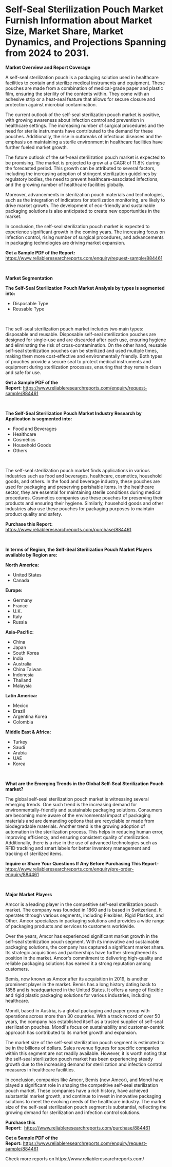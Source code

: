 <p><h1>Self-Seal Sterilization Pouch Market Furnish Information about Market Size, Market Share, Market Dynamics, and Projections Spanning from 2024 to 2031.</h1></p><p><strong>Market Overview and Report Coverage</strong></p>
<p><p>A self-seal sterilization pouch is a packaging solution used in healthcare facilities to contain and sterilize medical instruments and equipment. These pouches are made from a combination of medical-grade paper and plastic film, ensuring the sterility of the contents within. They come with an adhesive strip or a heat-seal feature that allows for secure closure and protection against microbial contamination.</p><p>The current outlook of the self-seal sterilization pouch market is positive, with growing awareness about infection control and prevention in healthcare settings. The increasing number of surgical procedures and the need for sterile instruments have contributed to the demand for these pouches. Additionally, the rise in outbreaks of infectious diseases and the emphasis on maintaining a sterile environment in healthcare facilities have further fueled market growth.</p><p>The future outlook of the self-seal sterilization pouch market is expected to be promising. The market is projected to grow at a CAGR of 11.8% during the forecasted period. This growth can be attributed to several factors, including the increasing adoption of stringent sterilization guidelines by regulatory bodies, the need to prevent healthcare-associated infections, and the growing number of healthcare facilities globally.</p><p>Moreover, advancements in sterilization pouch materials and technologies, such as the integration of indicators for sterilization monitoring, are likely to drive market growth. The development of eco-friendly and sustainable packaging solutions is also anticipated to create new opportunities in the market.</p><p>In conclusion, the self-seal sterilization pouch market is expected to experience significant growth in the coming years. The increasing focus on infection control, rising number of surgical procedures, and advancements in packaging technologies are driving market expansion.</p></p>
<p><strong>Get a Sample PDF of the Report:</strong> <a href="https://www.reliableresearchreports.com/enquiry/request-sample/884461">https://www.reliableresearchreports.com/enquiry/request-sample/884461</a></p>
<p>&nbsp;</p>
<p><strong>Market Segmentation</strong></p>
<p><strong>The Self-Seal Sterilization Pouch Market Analysis by types is segmented into:</strong></p>
<p><ul><li>Disposable Type</li><li>Reusable Type</li></ul></p>
<p>&nbsp;</p>
<p><p>The self-seal sterilization pouch market includes two main types: disposable and reusable. Disposable self-seal sterilization pouches are designed for single-use and are discarded after each use, ensuring hygiene and eliminating the risk of cross-contamination. On the other hand, reusable self-seal sterilization pouches can be sterilized and used multiple times, making them more cost-effective and environmentally friendly. Both types of pouches provide a secure seal to protect medical instruments and equipment during sterilization processes, ensuring that they remain clean and safe for use.</p></p>
<p><strong>Get a Sample PDF of the Report:</strong>&nbsp;<a href="https://www.reliableresearchreports.com/enquiry/request-sample/884461">https://www.reliableresearchreports.com/enquiry/request-sample/884461</a></p>
<p>&nbsp;</p>
<p><strong>The Self-Seal Sterilization Pouch Market Industry Research by Application is segmented into:</strong></p>
<p><ul><li>Food and Beverages</li><li>Healthcare</li><li>Cosmetics</li><li>Household Goods</li><li>Others</li></ul></p>
<p>&nbsp;</p>
<p><p>The self-seal sterilization pouch market finds applications in various industries such as food and beverages, healthcare, cosmetics, household goods, and others. In the food and beverage industry, these pouches are used for packaging and preserving perishable items. In the healthcare sector, they are essential for maintaining sterile conditions during medical procedures. Cosmetics companies use these pouches for preserving their products and ensuring their hygiene. Similarly, household goods and other industries also use these pouches for packaging purposes to maintain product quality and safety.</p></p>
<p><strong>Purchase this Report:</strong>&nbsp; <a href="https://www.reliableresearchreports.com/purchase/884461">https://www.reliableresearchreports.com/purchase/884461</a></p>
<p>&nbsp;</p>
<p><strong>In terms of Region, the Self-Seal Sterilization Pouch Market Players available by Region are:</strong></p>
<p>
    <p> <strong> North America: </strong>
        <ul>
            <li>United States</li>
            <li>Canada</li>
        </ul>
        </p> 
    <p> <strong> Europe: </strong>
        <ul>
            <li>Germany</li>
            <li>France</li>
            <li>U.K.</li>
            <li>Italy</li>
            <li>Russia</li>
        </ul>
        </p> 
    <p> <strong> Asia-Pacific: </strong>
        <ul>
            <li>China</li>
            <li>Japan</li>
            <li>South Korea</li>
            <li>India</li>
            <li>Australia</li>
            <li>China Taiwan</li>
            <li>Indonesia</li>
            <li>Thailand</li>
            <li>Malaysia</li>
        </ul>
        </p> 
    <p> <strong> Latin America: </strong>
        <ul>
            <li>Mexico</li>
            <li>Brazil</li>
            <li>Argentina Korea</li>
            <li>Colombia</li>
        </ul>
        </p> 
    <p> <strong> Middle East & Africa: </strong>
        <ul>
            <li>Turkey</li>
            <li>Saudi</li>
            <li>Arabia</li>
            <li>UAE</li>
            <li>Korea</li>
        </ul>
    </p>
    </p>
<p>&nbsp;</p>
<p><strong>What are the Emerging Trends in the Global Self-Seal Sterilization Pouch market?</strong></p>
<p><p>The global self-seal sterilization pouch market is witnessing several emerging trends. One such trend is the increasing demand for environmentally-friendly and sustainable packaging solutions. Consumers are becoming more aware of the environmental impact of packaging materials and are demanding options that are recyclable or made from biodegradable materials. Another trend is the growing adoption of automation in the sterilization process. This helps in reducing human error, improving efficiency, and ensuring consistent quality of sterilization. Additionally, there is a rise in the use of advanced technologies such as RFID tracking and smart labels for better inventory management and tracking of sterilized items.</p></p>
<p><strong>Inquire or Share Your Questions If Any Before Purchasing This Report</strong>- <a href="https://www.reliableresearchreports.com/enquiry/pre-order-enquiry/884461">https://www.reliableresearchreports.com/enquiry/pre-order-enquiry/884461</a></p>
<p>&nbsp;</p>
<p><strong>Major Market Players</strong></p>
<p><p>Amcor is a leading player in the competitive self-seal sterilization pouch market. The company was founded in 1860 and is based in Switzerland. It operates through various segments, including Flexibles, Rigid Plastics, and Other. Amcor specializes in packaging solutions and provides a wide range of packaging products and services to customers worldwide.</p><p>Over the years, Amcor has experienced significant market growth in the self-seal sterilization pouch segment. With its innovative and sustainable packaging solutions, the company has captured a significant market share. Its strategic acquisitions and partnerships have further strengthened its position in the market. Amcor's commitment to delivering high-quality and reliable packaging solutions has earned it a strong reputation among customers.</p><p>Bemis, now known as Amcor after its acquisition in 2019, is another prominent player in the market. Bemis has a long history dating back to 1858 and is headquartered in the United States. It offers a range of flexible and rigid plastic packaging solutions for various industries, including healthcare.</p><p>Mondi, based in Austria, is a global packaging and paper group with operations across more than 30 countries. With a track record of over 50 years, the company has established itself as a trusted supplier of self-seal sterilization pouches. Mondi's focus on sustainability and customer-centric approach has contributed to its market growth and expansion.</p><p>The market size of the self-seal sterilization pouch segment is estimated to be in the billions of dollars. Sales revenue figures for specific companies within this segment are not readily available. However, it is worth noting that the self-seal sterilization pouch market has been experiencing steady growth due to the increasing demand for sterilization and infection control measures in healthcare facilities.</p><p>In conclusion, companies like Amcor, Bemis (now Amcor), and Mondi have played a significant role in shaping the competitive self-seal sterilization pouch market. These companies have a rich history, have achieved substantial market growth, and continue to invest in innovative packaging solutions to meet the evolving needs of the healthcare industry. The market size of the self-seal sterilization pouch segment is substantial, reflecting the growing demand for sterilization and infection control solutions.</p></p>
<p><strong>Purchase this Report:</strong>&nbsp;&nbsp;<a href="https://www.reliableresearchreports.com/purchase/884461">https://www.reliableresearchreports.com/purchase/884461</a></p>
<p></p>
<p><strong>Get a Sample PDF of the Report:</strong>&nbsp;<a href="https://www.reliableresearchreports.com/enquiry/request-sample/884461">https://www.reliableresearchreports.com/enquiry/request-sample/884461</a></p>
<p>Check more reports on https://www.reliableresearchreports.com/</p>